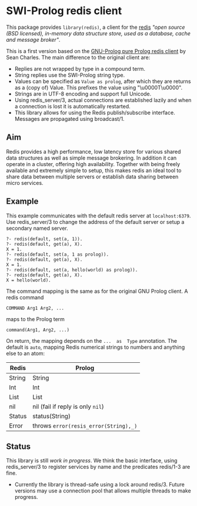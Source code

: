 # SWI-Prolog redis client

This package provides `library(redis)`, a client for the
[redis](https://redis.io/) _"open source (BSD licensed), in-memory data
structure store, used as a database, cache and message broker"_.

This is a first version based on the [GNU-Prolog pure Prolog redis
client](https://github.com/emacstheviking/gnuprolog-redisclient) by Sean
Charles.  The main difference to the original client are:

  - Replies are not wrapped by type in a compound term.
  - String replies use the SWI-Prolog string type.
  - Values can be specified as `Value as prolog`, after which they
    are returns as a (copy of) Value.  This prefixes the value
    using "\u0000T\u0000".
  - Strings are in UTF-8 encoding and support full Unicode.
  - Using redis_server/3, actual connections are established
    lazily and when a connection is lost it is automatically
    restarted.
  - This library allows for using the Redis publish/subscribe
    interface.  Messages are propagated using broadcast/1.

## Aim

Redis provides a high performance, low latency store for various shared
data structures as well as simple message brokering. In addition it can
operate in a cluster, offering high availability. Together with being
freely available and extremely simple to setup, this makes redis an
ideal tool to share data between multiple servers or establish data
sharing between micro services.


## Example

This example communicates with the default redis server at
`localhost:6379`. Use redis_server/3 to change the address of the
default server or setup a secondary named server.

```
?- redis(default, set(a, 1)).
?- redis(default, get(a), X).
X = 1.
?- redis(default, set(a, 1 as prolog)).
?- redis(default, get(a), X).
X = 1.
?- redis(default, set(a, hello(world) as prolog)).
?- redis(default, get(a), X).
X = hello(world).
```

The command mapping is the same as for the original GNU Prolog client.
A redis command

    COMMAND Arg1 Arg2, ...

maps to the Prolog term

    command(Arg1, Arg2, ...)

On return, the mapping depends on  the   `...  as  Type` annotation. The
default is `auto`, mapping  Redis  numerical   strings  to  numbers  and
anything else to an atom:

   | Redis  | Prolog         |
   |--------|----------------|
   | String | String         |
   | Int    | Int            |
   | List   | List           |
   | nil    | nil (fail if reply is only `nil`) |
   | Status | status(String) |
   | Error  | throws `error(resis_error(String),_)` |


## Status

This library is still _work in progress_. We think the basic interface,
using redis_server/3 to register services by name and the predicates
redis/1-3 are fine.

  - Currently the library is thread-safe using a lock around redis/3.
    Future versions may use a connection pool that allows multiple
    threads to make progress.
